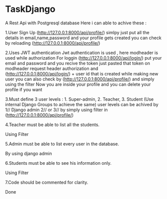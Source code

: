 # TaskDjango
A Rest Api with Postgresql database
Here i can able to achive these :

1.User Sign Up (http://127.0.0.1:8000/api/profile/) simlpy just put all the details in email,name,password and your profile gets created you can check by reloading (http://127.0.0.1:8000/api/profile/)

2.Uses JWT authentication Jwt authentication is used , here modheader is used while authorization For loggin (http://127.0.0.1:8000/api/login/) put your email and password and you recive the token just pasted that token on modheader request header authorization and (http://127.0.0.1:8000/api/login/) + user id that is created while making new user you can also check by (http://127.0.0.1:8000/api/profile/) and simply using the filter Now you are inside your profile and you can delete your profile if you want

3.Must define 3 user levels : 1. Super-admin, 2. Teacher, 3. Student (Use internal Django Groups to achieve the same) user levels can be achived by 1// Django admin 2// or 3// by simply using filter in (http://127.0.0.1:8000/api/profile/)

4.Teacher must be able to list all the students.

Using Filter

5.Admin must be able to list every user in the database.

By using django admin

6.Students must be able to see his information only.

Using Filter

7.Code should be commented for clarity.

Done
